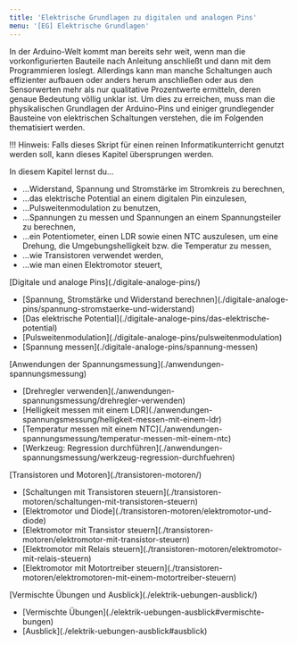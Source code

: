 ```yaml
---
title: 'Elektrische Grundlagen zu digitalen und analogen Pins'
menu: '[EG] Elektrische Grundlagen'
---
```


<style>
    body {
        --abk: 'EG';
    }
</style>

In der Arduino-Welt kommt man bereits sehr weit, wenn man die vorkonfigurierten Bauteile nach Anleitung anschließt und dann mit dem Programmieren loslegt. Allerdings kann man manche Schaltungen auch effizienter aufbauen oder anders herum anschließen oder aus den Sensorwerten mehr als nur qualitative Prozentwerte ermitteln, deren genaue Bedeutung völlig unklar ist. Um dies zu erreichen, muss man die physikalischen Grundlagen der Arduino-Pins und einiger grundlegender Bausteine von elektrischen Schaltungen verstehen, die im Folgenden thematisiert werden.

!!! Hinweis: Falls dieses Skript für einen reinen Informatikunterricht genutzt werden soll, kann dieses Kapitel übersprungen werden.

In diesem Kapitel lernst du…

  - …Widerstand, Spannung und Stromstärke im Stromkreis zu berechnen,
  - …das elektrische Potential an einem digitalen Pin einzulesen,
  - …Pulsweitenmodulation zu benutzen,
  - …Spannungen zu messen und Spannungen an einem Spannungsteiler zu berechnen,
  - …ein Potentiometer, einen LDR sowie einen NTC auszulesen, um eine Drehung, die Umgebungshelligkeit bzw. die Temperatur zu messen,
  - …wie Transistoren verwendet werden,
  - …wie man einen Elektromotor steuert,

<div class="flex-box">
    <div class="overview-card">
    <p markdown="1">[Digitale und analoge Pins](./digitale-analoge-pins/)</p>
    <ul>
        <li markdown="1">[Spannung, Stromstärke und Widerstand berechnen](./digitale-analoge-pins/spannung-stromstaerke-und-widerstand)</li>
        <li markdown="1">[Das elektrische Potential](./digitale-analoge-pins/das-elektrische-potential)</li>
        <li markdown="1">[Pulsweitenmodulation](./digitale-analoge-pins/pulsweitenmodulation)</li>
        <li markdown="1">[Spannung messen](./digitale-analoge-pins/spannung-messen)</li>
    </ul>
    </div>
    <div class="overview-card">
    <p markdown="1">[Anwendungen der Spannungsmessung](./anwendungen-spannungsmessung)</p>
    <ul>
        <li markdown="1">[Drehregler verwenden](./anwendungen-spannungsmessung/drehregler-verwenden)</li>
        <li markdown="1">[Helligkeit messen mit einem LDR](./anwendungen-spannungsmessung/helligkeit-messen-mit-einem-ldr)</li>
        <li markdown="1">[Temperatur messen mit einem NTC](./anwendungen-spannungsmessung/temperatur-messen-mit-einem-ntc)</li>
        <li markdown="1">[Werkzeug: Regression durchführen](./anwendungen-spannungsmessung/werkzeug-regression-durchfuehren)</li>
    </ul>
    </div>
    <div class="overview-card">
    <p markdown="1">[Transistoren und Motoren](./transistoren-motoren/)</p>
    <ul>
        <li markdown="1">[Schaltungen mit Transistoren steuern](./transistoren-motoren/schaltungen-mit-transistoren-steuern)</li>
        <li markdown="1">[Elektromotor und Diode](./transistoren-motoren/elektromotor-und-diode)</li>
        <li markdown="1">[Elektromotor mit Transistor steuern](./transistoren-motoren/elektromotor-mit-transistor-steuern)</li>
        <li markdown="1">[Elektromotor mit Relais steuern](./transistoren-motoren/elektromotor-mit-relais-steuern)</li>
        <li markdown="1">[Elektromotor mit Motortreiber steuern](./transistoren-motoren/elektromotoren-mit-einem-motortreiber-steuern)</li>
    </ul>
    </div>
    <div class="overview-card">
    <p markdown="1">[Vermischte Übungen und Ausblick](./elektrik-uebungen-ausblick/)</p>
    <ul>
        <li markdown="1">[Vermischte Übungen](./elektrik-uebungen-ausblick#vermischte-bungen)</li>
        <li markdown="1">[Ausblick](./elektrik-uebungen-ausblick#ausblick)</li>
    </ul>    
    </div>
</div>
